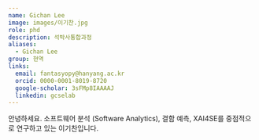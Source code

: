 ```yaml
---
name: Gichan Lee
image: images/이기찬.jpg
role: phd
description: 석박사통합과정
aliases:
  - Gichan Lee
group: 현역
links:
  email: fantasyopy@hanyang.ac.kr
  orcid: 0000-0001-8019-8720
  google-scholar: 3sFMp8IAAAAJ
  linkedin: gcselab
---
```


안녕하세요. 소프트웨어 분석 (Software Analytics), 결함 예측, XAI4SE를 중점적으로 연구하고 있는 이기찬입니다. 
